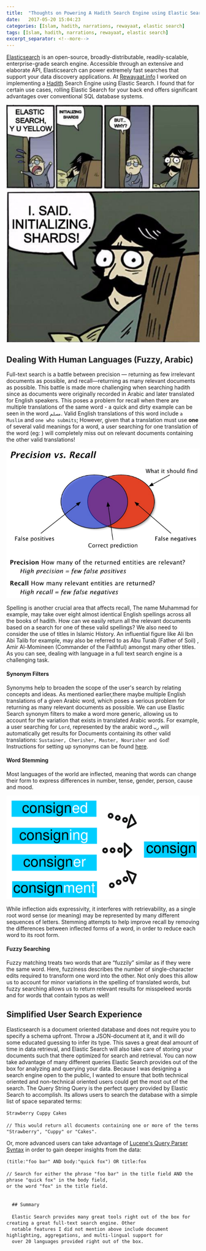 ```yaml
---
title:  "Thoughts on Powering A Hadith Search Engine using Elastic Search"
date:   2017-05-20 15:04:23
categories: [Islam, hadith, narrations, rewayaat, elastic search]
tags: [Islam, hadith, narrations, rewayaat, elastic search]
excerpt_separator: <!--more-->
---
```

[Elasticsearch](https://www.elastic.co/products/elasticsearch) is an open-source, broadly-distributable, readily-scalable, enterprise-grade search engine. Accessible through an extensive
and elaborate API, Elasticsearch can power extremely fast searches that support your data discovery applications. 
At [Rewayaat.info](http://rewayaat.info/) I worked on implementing a [Hadith](https://en.wikipedia.org/wiki/Hadith)
Search Engine using Elastic Search. I found that for certain use cases, rolling Elastic Search for your back end offers significant advantages over conventional SQL database systems.
<!--more--> 

 ![esyudothis.jpg](/images/initializeshards.png)
 
## Dealing With Human Languages (Fuzzy, Arabic)

Full-text search is a battle between precision — returning as few irrelevant documents as possible, 
and recall—returning as many relevant documents as possible. This battle is made more challenging when searching 
hadith since as documents were originally recorded in Arabic and later translated for English speakers. 
This poses a problem for recall when there are multiple translations of the same word -
a quick and dirty example can be seen in the word ```مسلم```. Valid English translations of this word
include  ```a Muslim``` and ```one who submits```; However, given that a translation must use **one** of several 
valid meanings for a word, a user searching for one translation of the word (eg:  ) will completely miss out on 
relevant documents containing the other valid translations!

![precisionrecall](/images/precisionrecall.png)

Spelling is another crucial area that affects recall, The name Muhammad for example, may take over eight almost identical English 
spellings across all the books of hadith. How can we easily return all the relevant documents based on a search 
for one of these valid spellings? We also need to consider the use of titles in Islamic History. An influential 
figure like Ali Ibn Abi Talib for example, may also be referred to as Abu Turab (Father of Soil) ,
Amir Al-Momineen (Commander of the Faithful) amongst many other titles. As you can see, dealing with language 
in a full text search engine is a challenging task. 

#### Synonym Filters

Synonyms help to broaden the scope of the user's search by relating concepts and ideas. As mentioned earlier,there maybe
multiple English translations of a given Arabic word, which poses a serious problem for returning as many relevant
documents as possible. We can use Elastic Search synonym filters to make a word more generic, allowing us to account
for the variation that exists in translated Arabic words. For example, a user searching for ```Lord```, represented by the
arabic word ```رب``` will automatically get results for 
Documents containing its other valid translations: ```Sustainer, Cherisher, Master, Nourisher and God```! Instructions
for setting up synonyms can be found [here](https://www.elastic.co/guide/en/elasticsearch/reference/current/analysis-synonym-tokenfilter.html).

#### Word Stemming

Most languages of the world are inflected, meaning that words can change their form to express differences in number,
tense, gender, person, cause and mood.

![stem](/images/stem2.svg)

While inflection aids expressivity, it interferes with retrievability, as a single root word sense (or meaning)
may be represented by many different sequences of letters. 
Stemming attempts to help improve recall by removing the differences between inflected forms of a word, in order to 
reduce each word to its root form. 


#### Fuzzy Searching
Fuzzy matching treats two words that are “fuzzily” similar as if they were the same word. 
Here, fuzziness describes the number of single-character edits required to transform one
word into the other. Not only does this allow us to account for minor variations in the spelling of 
translated words, but fuzzy searching allows us to return relevant results for misspeleed words and for words
that contain typos as well!


 ## Simplified User Search Experience
 
 Elasticsearch is a document oriented database and does not require you to specify a schema upfront. 
 Throw a JSON-document at it, and it will do some educated guessing to infer its type. This saves a great deal amount 
 of time in data retrieval, and Elastic Search will also take care of storing your documents such that
there optimized for search and retrieval. You can now take advantage of many different queries Elastic Search
provides out of the box for analyzing and querying your data. Because I was designing a search engine open to the public,
I wanted to ensure that both technical oriented and non-technical oriented users could get the most out of the search.
The Query String Query is the perfect query provided by Elastic Search to accomplish. Its allows users to search the database
with a simple list of space separated terms:

```
Strawberry Cuppy Cakes

// This would return all documents containing one or more of the terms "Strawberry", "Cuppy" or "Cakes".
```

Or, more advanced users can take advantage of [Lucene's Query Parser Syntax](https://lucene.apache.org/core/2_9_4/queryparsersyntax.html)
in order to gain deeper insights from the data:

```
(title:"foo bar" AND body:"quick fox") OR title:fox

// Search for either the phrase "foo bar" in the title field AND the phrase "quick fox" in the body field,
or the word "fox" in the title field.
 
  
  ## Summary
  
  Elastic Search provides many great tools right out of the box for creating a great full-text search engine. Other
  notable features I did not mention above include document highlighting, aggregations, and multi-lingual support for 
  over 20 languages provided right out of the box.

